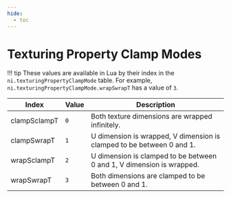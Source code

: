 ```yaml
---
hide:
  - toc
---
```


# Texturing Property Clamp Modes

!!! tip
	These values are available in Lua by their index in the `ni.texturingPropertyClampMode` table. For example, `ni.texturingPropertyClampMode.wrapSwrapT` has a value of `3`.

Index        | Value  | Description
------------ | ------ | -----------------------------------------------
clampSclampT | `0`    | Both texture dimensions are wrapped infinitely.
clampSwrapT  | `1`    | U dimension is wrapped, V dimension is clamped to be between 0 and 1.
wrapSclampT  | `2`    | U dimension is clamped to be between 0 and 1, V dimension is wrapped.
wrapSwrapT   | `3`    | Both dimensions are clamped to be between 0 and 1.
